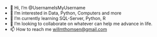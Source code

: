 - 👋 Hi, I’m @UsernameIsMyUsername
- 👀 I’m interested in Data, Python, Computers and more
- 🌱 I’m currently learning SQL-Server, Python, R
- 💞️ I’m looking to collaborate on whatever can help me advance in life. 
- 📫 How to reach me willmthomsen@gmail.com

<!---
UsernameIsMyUsername/UsernameIsMyUsername is a ✨ special ✨ repository because its `README.md` (this file) appears on your GitHub profile.
You can click the Preview link to take a look at your changes.
--->
